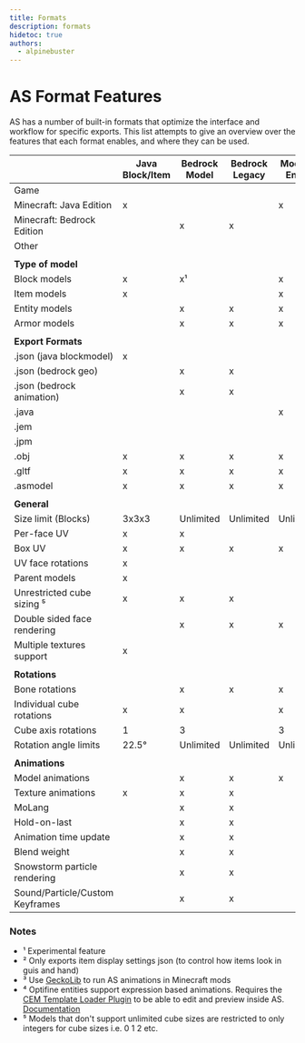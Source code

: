 ```yaml
---
title: Formats
description: formats
hidetoc: true
authors:
  - alpinebuster
---
```


# AS Format Features

AS has a number of built-in formats that optimize the interface and workflow for specific exports.
This list attempts to give an overview over the features that each format enables, and where they can be used.

| |Java Block/Item|Bedrock Model|Bedrock Legacy|Modded Entity|OptiFine Entity|OptiFine Part|Generic Model|GeckoLib Model
|---|---|---|---|---|---|---|---|---
|Game|
Minecraft: Java Edition|x| | |x|x|x| |x³
Minecraft: Bedrock Edition| |x|x| | | | |
Other| | | | | | |x|
| | | | | | | |
**Type of model**| | | | | | | |
Block models|x|x¹| |x| | | |x²
Item models|x| | |x| | | |x
Entity models| |x|x|x|x| | |x
Armor models| |x|x|x| | | |x
| | | | | | | |
**Export Formats**| | | | | | | |
.json (java blockmodel)|x| | | | | | |x
.json (bedrock geo)| |x|x| | | | |x
.json (bedrock animation)| |x|x| | | |x|x
.java| | | |x| | | |
.jem| | | | |x| | |
.jpm| | | | | |x| |
.obj|x|x|x|x|x|x|x|x
.gltf|x|x|x|x|x|x|x|x
.asmodel|x|x|x|x|x|x|x|x
| | | | | | | |
**General**| | | | | | | |
Size limit (Blocks)|3x3x3|Unlimited|Unlimited|Unlimited|Unlimited|Unlimited|Unlimited|Unlimited
Per-face UV|x|x| | |x|x|x|x
Box UV|x|x|x|x|x|x|x|x
UV face rotations|x| | | | | |x|
Parent models|x| | | | | | |
Unrestricted cube sizing ⁵|x|x|x| | |x|x|x
Double sided face rendering| |x|x|x|x|x|x|x
Multiple textures support|x| | | | | |x|
| | | | | | | |
**Rotations**| | | | | | | |
Bone rotations| |x|x|x|x|x|x|x
Individual cube rotations|x|x| |x| |x|x|x
Cube axis rotations|1|3| |3| |3|3|3
Rotation angle limits|22.5°|Unlimited|Unlimited|Unlimited|Unlimited|Unlimited|Unlimited|Unlimited
| | | | | | | |
**Animations**| | | | | | | |
Model animations| |x|x|x|x⁴| |x|x
Texture animations|x|x|x| | | | |
MoLang| |x|x| | | |x|x
Hold-on-last| |x|x| | | |x|
Animation time update| |x|x| | | |x|
Blend weight| |x|x| | | |x|
Snowstorm particle rendering| |x|x| | | | |x
Sound/Particle/Custom Keyframes| |x|x| | | |x|x

### Notes
- ¹ Experimental feature
- ² Only exports item display settings json (to control how items look in guis and hand)
- ³ Use [GeckoLib](https://github.com/bernie-g/geckolib/wiki) to run AS animations in Minecraft mods
- ⁴ Optifine entities support expression based animations. Requires the [CEM Template Loader Plugin](https://www.ai-stomatology.tech/plugins/cem_template_loader) to be able to edit and preview inside AS. [Documentation](https://ai-stomatology.tech/?cem_animation_doc)
- ⁵ Models that don't support unlimited cube sizes are restricted to only integers for cube sizes i.e. 0 1 2 etc.


</template>
